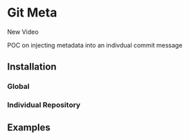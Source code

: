 # Git Meta
New Video

POC on injecting metadata into an indivdual commit message

## Installation

### Global

### Individual Repository

## Examples

